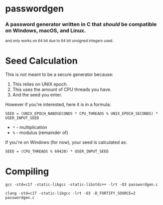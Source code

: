 # passwordgen
### A password generator written in C that _should_ be compatible on Windows, macOS, and Linux.
<sup>and only works on 64 bit due to 64 bit unsigned integers used.</sup>


# Seed Calculation
This is _not_ meant to be a secure generator because:
1. This relies on UNIX epoch.
2. This uses the amount of CPU threads you have.
3. And the seed you enter.

However if you're interested, here it is in a formula:
```
SEED = (UNIX_EPOCH_NANOSECONDS * CPU_THREADS % UNIX_EPOCH_SECONDS) * USER_INPUT_SEED 
```
- `*` - multiplication
- `%` - modulus (remainder of)

If you're on Windows (for now), your seed is calculated as:
```
SEED = (CPU_THREADS % 69420) * USER_INPUT_SEED
```

# Compiling
```
gcc -std=c17 -static-libgcc -static-libstdc++ -lrt -O3 passwordgen.c

clang -std=c17 -static-libgcc -lrt -O3 -D_FORTIFY_SOURCE=2 passwordgen.c
```